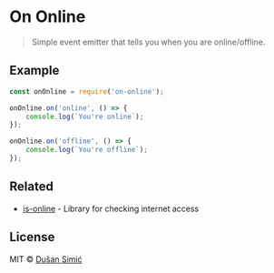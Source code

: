 # On Online

> Simple event emitter that tells you when you are online/offline.

## Example

``` javascript
const onOnline = require('on-online');

onOnline.on('online', () => {
	console.log(`You're online`);
});

onOnline.on('offline', () => {
	console.log(`You're offline`);
});
```

## Related

* [is-online](https://github.com/sindresorhus/is-online) - Library for checking internet access

## License
MIT © [Dušan Simić](http://dusansimic.me)
